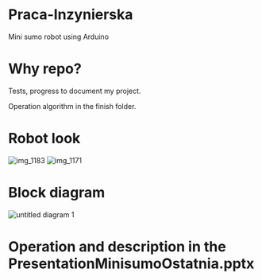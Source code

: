 # Praca-Inzynierska
Mini sumo robot using Arduino

# Why repo?
Tests, progress to document my project.

Operation algorithm in the finish folder. 

# Robot look

![img_1183](https://user-images.githubusercontent.com/36841282/50695464-0d146280-103d-11e9-99ce-c981baf8e53b.JPG)
![img_1171](https://user-images.githubusercontent.com/36841282/50695471-11408000-103d-11e9-8823-e2ade0d22581.JPG)

# Block diagram

![untitled diagram 1](https://user-images.githubusercontent.com/36841282/51800644-836a4600-2232-11e9-88be-35c45db59e20.png)

# Operation and description in the PresentationMinisumoOstatnia.pptx
